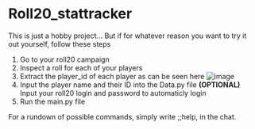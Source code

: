 # Roll20_stattracker
This is just a hobby project...
But if for whatever reason you want to try it out yourself, follow these steps

1. Go to your roll20 campaign
2. Inspect a roll for each of your players
3. Extract the player_id of each player
  as can be seen here ![image](https://user-images.githubusercontent.com/48087675/188942486-0ad16ac9-754e-4b19-8dfa-030d1b43ed32.png)
4. Input the player name and their ID into the Data.py file
      **(OPTIONAL)** Input your roll20 login and password to automaticly login
5. Run the main.py file

For a rundown of possible commands, simply write ;;help, in the chat.
